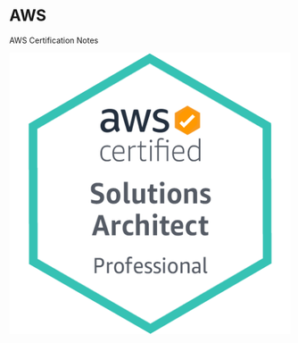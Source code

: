 # AWS

AWS Certification Notes 

 ![AWS Certified Solutions Architect - Professional](images/SAP-C01.png)
